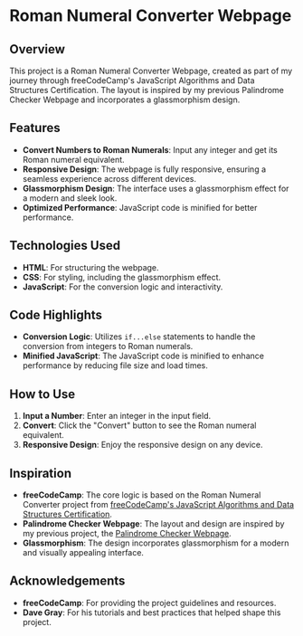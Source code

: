 # Roman Numeral Converter Webpage

## Overview

This project is a Roman Numeral Converter Webpage, created as part of my journey through freeCodeCamp's JavaScript Algorithms and Data Structures Certification. The layout is inspired by my previous Palindrome Checker Webpage and incorporates a glassmorphism design.

## Features

- **Convert Numbers to Roman Numerals**: Input any integer and get its Roman numeral equivalent.
- **Responsive Design**: The webpage is fully responsive, ensuring a seamless experience across different devices.
- **Glassmorphism Design**: The interface uses a glassmorphism effect for a modern and sleek look.
- **Optimized Performance**: JavaScript code is minified for better performance.

## Technologies Used

- **HTML**: For structuring the webpage.
- **CSS**: For styling, including the glassmorphism effect.
- **JavaScript**: For the conversion logic and interactivity.

## Code Highlights

- **Conversion Logic**: Utilizes `if...else` statements to handle the conversion from integers to Roman numerals.
- **Minified JavaScript**: The JavaScript code is minified to enhance performance by reducing file size and load times.

## How to Use

1. **Input a Number**: Enter an integer in the input field.
2. **Convert**: Click the "Convert" button to see the Roman numeral equivalent.
3. **Responsive Design**: Enjoy the responsive design on any device.

## Inspiration

- **freeCodeCamp**: The core logic is based on the Roman Numeral Converter project from [freeCodeCamp's JavaScript Algorithms and Data Structures Certification](https://www.freecodecamp.org/learn/javascript-algorithms-and-data-structures-v8/).
- **Palindrome Checker Webpage**: The layout and design are inspired by my previous project, the [Palindrome Checker Webpage](https://palindrome-checker-webpage.netlify.app/).
- **Glassmorphism**: The design incorporates glassmorphism for a modern and visually appealing interface.

## Acknowledgements

- **freeCodeCamp**: For providing the project guidelines and resources.
- **Dave Gray**: For his tutorials and best practices that helped shape this project.
